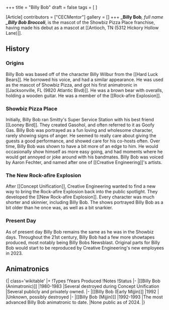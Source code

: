 +++
title = "Billy Bob"
draft = false
tags = [ ]

[Article]
contributors = ["CECMentor"]
gallery = []
+++
**_Billy Bob**_, full name **_Billy Bob Broccoli**_, is the mascot of the Showbiz Pizza Place franchise, having made his debut as a mascot at [[Antioch, TN (5312 Hickory Hollow Lane)]].

##  History ## 

###  Origins ### 
Billy Bob was based off of the character Billy Wilbur from the [[Hard Luck Bears]]. He borrowed his voice, and had a similar appearance. He was used as the mascot of Showbiz Pizza, and got his first animatronic in [[Jacksonville, FL (9820 Atlantic Blvd)]]. He was a brown bear with overalls, holding a wooden guitar. He was a member of the [[Rock-afire Explosion]].

###  Showbiz Pizza Place ### 
Initially, Billy Bob ran Smitty's Super Service Station with his best friend [[Looney Bird]]. They created Gasohol, and often referred to it as Goofy Gas. Billy Bob was portrayed as a fun loving and wholesome character, rarely showing signs of anger. He seemed to really care about giving the guests a good performance, and showed care for his co-hosts often. Over time, Billy Bob was shown to have a bit more of an edge to him. He would occasionally show himself as more easy going, and had moments where he would get annoyed or joke around with his bandmates. Billy Bob was voiced by Aaron Fechter, and named after one of [[Creative Engineering]]'s artists.

###  The New Rock-afire Explosion ### 
After [[Concept Unification]], Creative Engineering wanted to find a new way to bring the Rock-afire Explosion back into the public spotlight. They developed the [[New Rock-afire Explosion]]. Every character was much shorter and skinnier, including Billy Bob. The shows portrayed Billy Bob as a bit older than he once was, as well as a bit snarkier.

###  Present Day ### 
As of present day Billy Bob remains the same as he was in the Showbiz days. Throughout the 21st century, Billy Bob had a few more showtapes produced, most notably being Billy Bobs Newsblast. Original parts for Billy Bob would start to be reproduced by Creative Engineering's new employees in 2023.

##  Animatronics ## 
{| class='wikitable'
|+
!Types
!Years Produced
!Notes
!Status
|-
|[[Billy Bob (Animatronic)]]
|1980-1983
|Several destroyed during Concept Unification
|Several publicly and privately owned.
|-
|[[Billy Bob (Early Mijjin)]]
|1992
|
|Unknown, possibly destroyed
|-
|[[Billy Bob (Mijjin)]]
|1992-1993
|The most advanced Billy Bob animatronic to date.
|None public as of 2024.
|}